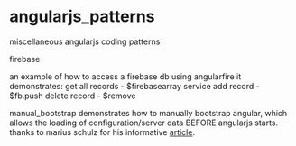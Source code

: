# angularjs_patterns
miscellaneous angularjs coding patterns

firebase

an example of how to access a firebase db using angularfire 
  it demonstrates:
    get all records - $firebasearray service
    add record - $fb.push
    delete record - $remove

manual_bootstrap
  demonstrates how to manually bootstrap angular, which allows the loading of configuration/server data BEFORE angularjs starts.
  thanks to marius schulz for his informative <a href='https://blog.mariusschulz.com/2014/10/22/asynchronously-bootstrapping-angularjs-applications-with-server-side-data'>article</a>. 
